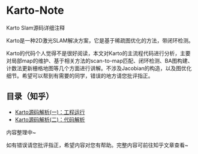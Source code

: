 # Karto-Note
Karto Slam源码详细注释

Karto是一种2D激光SLAM解决方案，它是基于稀疏图优化的方法，带闭环检测。

Karto的代码个人觉得不是很好阅读，本文对Karto的主流程代码进行分析，主要对局部map的维护、基于相关方法的scan-to-map匹配、闭环检测、BA图构建、计数法更新栅格地图等几个方面进行讲解。不涉及Jacobian的构造，以及图优化细节。希望可以帮到有需要的同学，错误的地方请您批评指正。

## 目录（知乎）
- [Karto源码解析(一)：工程运行](https://zhuanlan.zhihu.com/p/350852337)
- [Karto源码解析(二)：代码解析](https://zhuanlan.zhihu.com/p/352388229)

内容整理中~

如有错误请您批评指正，希望内容对您有帮助。完整内容可前往知乎文章查看~
